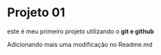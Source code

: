 # Projeto 01
este é meu primeiro projeto utilizando o **git e github**

Adicionando mais uma modificação no Readme.md
